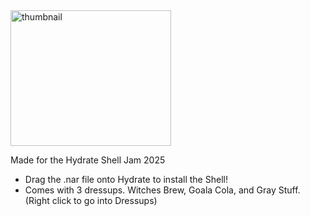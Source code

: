 <img width="257" height="217" alt="thumbnail" src="https://github.com/user-attachments/assets/e417757a-55e1-4ecd-8344-fd556137c62d" />

Made for the Hydrate Shell Jam 2025
- Drag the .nar file onto Hydrate to install the Shell!
- Comes with 3 dressups. Witches Brew, Goala Cola, and Gray Stuff. (Right click to go into Dressups)
